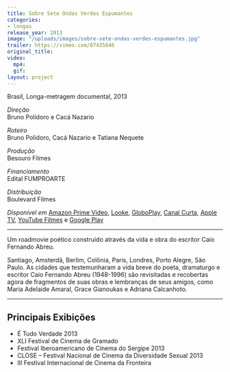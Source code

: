 ```yaml
---
title: Sobre Sete Ondas Verdes Espumantes
categories:
- longas
release_year: 2013
image: "/uploads/images/sobre-sete-ondas-verdes-espumantes.jpg"
trailer: https://vimeo.com/87435846
original_title: 
video:
  mp4: 
  gif: 
layout: project
---
```


Brasil, Longa-metragem documental, 2013

_Direção_  
Bruno Polidoro e Cacá Nazario

_Roteiro_  
Bruno Polidoro, Cacá Nazario e Tatiana Nequete

_Produção_  
Besouro Filmes

_Financiamento_  
Edital FUMPROARTE

_Distribuição_  
Boulevard Filmes

*Disponível em*
[Amazon Prime Video](https://www.primevideo.com/dp/amzn1.dv.gti.b2b98d71-8b79-52cd-cc05-fcefeb511e73?autoplay=0&ref_=atv_cf_strg_wb), [Looke](https://www.looke.com.br/filmes/sobre-sete-ondas-verdes-espumantes), [GloboPlay](https://globoplay.globo.com/sobre-sete-ondas-verdes-espumantes/t/qnFncy817x/), [Canal Curta](https://canalcurta.tv.br/filme/?name=sobre_sete_ondas_verdes_espumantes), [Apple TV](https://itunes.apple.com/br/movie/sobre-sete-ondas-verdes-espumantes/id915809710), [YouTube Filmes](https://www.youtube.com/watch?v=5huuaP4nsqw) e [Google Play](https://play.google.com/store/movies/details?id=5huuaP4nsqw)

---

Um roadmovie poético construído através da vida e obra do escritor Caio Fernando Abreu.

Santiago, Amsterdã, Berlim, Colônia, Paris, Londres, Porto Alegre, São Paulo. As cidades que testemunharam a vida breve do poeta, dramaturgo e escritor Caio Fernando Abreu (1948-1996) são revisitadas e recobertas agora de fragmentos de suas obras e lembranças de seus amigos, como Maria Adelaide Amaral, Grace Gianoukas e Adriana Calcanhoto.

---

## Principais Exibições

- É Tudo Verdade 2013
- XLI Festival de Cinema de Gramado
- Festival Iberoamericano de Cinema do Sergipe 2013
- CLOSE – Festival Nacional de Cinema da Diversidade Sexual 2013
- III Festival Internacional de Cinema da Fronteira
